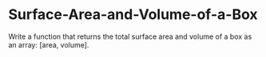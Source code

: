# Surface-Area-and-Volume-of-a-Box

Write a function that returns the total surface area and volume of a box as an array: [area, volume].
